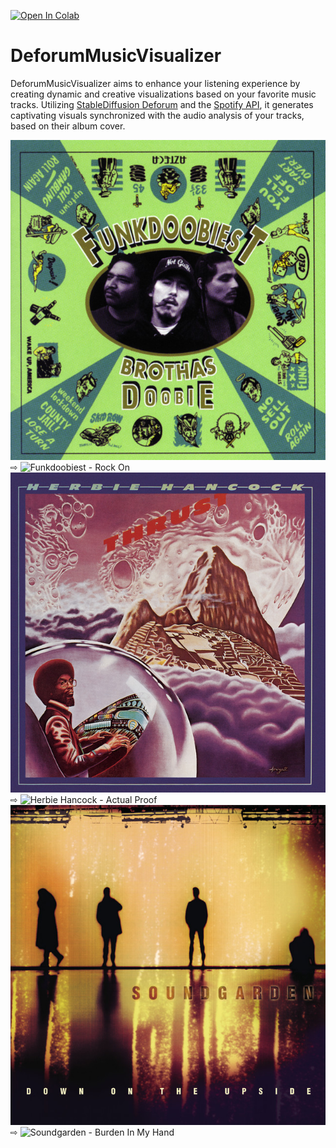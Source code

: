[![Open In Colab](https://colab.research.google.com/assets/colab-badge.svg)](https://colab.research.google.com/drive/17Z-UW9ybR113xKxOKK88Wcfsl621wQzM#scrollTo=UuttUY-t-gtd)

# DeforumMusicVisualizer
DeforumMusicVisualizer aims to enhance your listening experience by creating dynamic and creative visualizations based on your favorite music tracks. Utilizing [StableDiffusion Deforum](https://github.com/deforum-art/deforum-stable-diffusion) and the [Spotify API](https://developer.spotify.com/documentation/web-api), it generates captivating visuals synchronized with the audio analysis of your tracks, based on their album cover.


<img src="example_gifs/Funkdoobiest%20-%20Rock%20On.jpg" alt="Funkdoobiest - Rock On / Album Cover" width="512" height="512"> ⇨ ![Funkdoobiest - Rock On](example_gifs/Funkdoobiest%20-%20Rock%20On.gif)
<img src="example_gifs/Herbie%20Hancock%20-%20Actual%20Proof.jpg" alt="Herbie Hancock - Actual Proof / Album Cover" width="512" height="512"> ⇨ ![Herbie Hancock - Actual Proof](example_gifs/Herbie%20Hancock%20-%20Actual%20Proof.gif)
<img src="example_gifs/Soundgarden%20-%20Burden%20In%20My%20Hand.jpg" alt="Soundgarden - Burden In My Hand / Album Cover" width="512" height="512"> ⇨ ![Soundgarden - Burden In My Hand](example_gifs/Soundgarden%20-%20Burden%20In%20My%20Hand.gif)

